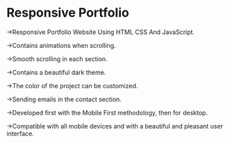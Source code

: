 
# Responsive Portfolio

->Responsive Portfolio Website Using HTML CSS And JavaScript.

->Contains animations when scrolling.

->Smooth scrolling in each section.

->Contains a beautiful dark theme.

->The color of the project can be customized.

->Sending emails in the contact section.

->Developed first with the Mobile First      methodology, then for desktop.

->Compatible with all mobile devices and with a beautiful and pleasant user interface.
